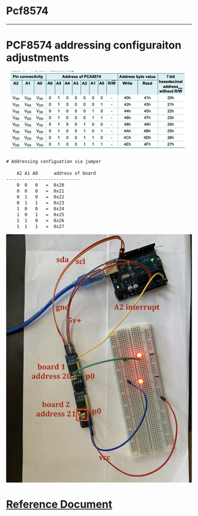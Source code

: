 # Pcf8574

---

# PCF8574 addressing configuraiton adjustments

![img](https://github.com/adarshkumarsingh83/arduino/blob/master/APPLICATION/Pcf8574_chain_example/pca8574%20addressing%20configuration.png)
```
# Addressing configuation via jumper 

	A2 A1 A0      address of board 
----------------------------	
	0  0   0   =  0x20
	0  0   0   =  0x21
    0  1   0   =  0x22
    0  1   1   =  0x23
    1  0   0   =  0x24
    1  0   1   =  0x25
    1  1   0   =  0x26
    1  1   1   =  0x27
```

![img](https://github.com/adarshkumarsingh83/arduino/blob/master/APPLICATION/Pcf8574_chain_example/poc.jpg)


# [Reference Document ](https://github.com/adarshkumarsingh83/arduino/blob/master/APPLICATION/Pcf8574_chain_example/PCA8574_PCA8574A.pdf)
